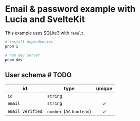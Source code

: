 # Email & password example with Lucia and SvelteKit

This example uses SQLite3 with `remult`.

```bash
# install dependencies
pnpm i

# run dev server
pnpm dev
```

## User schema # TODO

| id               | type                    | unique |
| ---------------- | ----------------------- | :----: |
| `id`             | `string`                |        |
| `email`          | `string`                |   ✓    |
| `email_verified` | `number` (as `boolean`) |   ✓    |

<!-- TODO roles -->
<!-- TODO user_id -->
<!-- TODO Check with prisma cadb -->
<!-- TODO Check with another app (PWA) -->
<!-- TODO GUIDE -->
